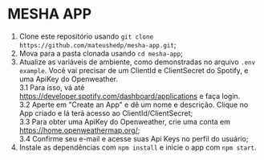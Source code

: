 # MESHA APP 
1. Clone este repositório usando ``git clone https://github.com/mateushedp/mesha-app.git``;
2. Mova para a pasta clonada usando ``cd mesha-app``;
3. Atualize as variáveis de ambiente, como demonstradas no arquivo ``.env example``. Você vai precisar de um ClientId e ClientSecret do Spotify, e uma ApiKey do Openweather.  
3.1 Para isso, vá até https://developer.spotify.com/dashboard/applications e faça login.  
3.2 Aperte em "Create an App" e dê um nome e descrição. Clique no App criado e lá terá acesso ao ClientId/ClientSecret;  
3.3 Para obter uma ApiKey do Openweather, crie uma conta em https://home.openweathermap.org/;  
3.4 Confirme seu e-mail e acesse suas Api Keys no perfil do usuário;  
4. Instale as dependências com ``npm install`` e inicie o app com ``npm start``.
